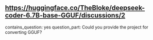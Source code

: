 ## https://huggingface.co/TheBloke/deepseek-coder-6.7B-base-GGUF/discussions/2

contains_question: yes
question_part: Could you provide the project for converting GGUF?